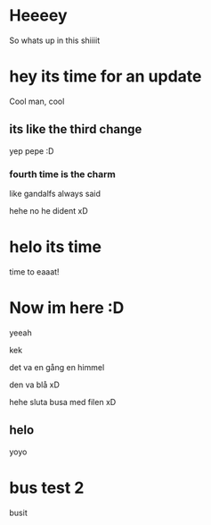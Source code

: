 # Heeeey
So whats up in this shiiiit


# hey its time for an update
Cool man, cool

## its like the third change
yep pepe
:D

### fourth time is the charm
like gandalfs always said

hehe no he dident xD

# helo its time
time to eaaat!

# Now im here :D
yeeah

kek

det va en gång en himmel

den va blå xD

hehe sluta busa med filen xD

## helo
yoyo


# bus test 2
busit